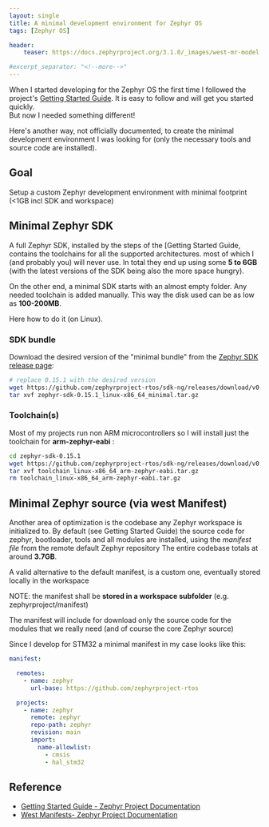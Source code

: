 ```yaml
---
layout: single
title: A minimal development environment for Zephyr OS
tags: [Zephyr OS]

header:
    teaser: https://docs.zephyrproject.org/3.1.0/_images/west-mr-model.png

#excerpt_separator: "<!--more-->"
---
```



When I started developing for the Zephyr OS the first time I followed the project's [Getting Started Guide](https://docs.zephyrproject.org/latest/develop/getting_started/index.html). It is easy to follow and will get you started quickly.  
But now I needed something different!  

Here's another way, not officially documented, to create the minimal development environment I was looking for (only the necessary tools and source code are installed).

## Goal

Setup a custom Zephyr development environment with minimal footprint (<1GB incl SDK and workspace)

## Minimal Zephyr SDK  

A full Zephyr SDK, installed by the steps of the [Getting Started Guide, contains the toolchains for all the supported architectures.
most of which I (and probably you) will never use.
In total they end up using some **5 to 6GB** (with the latest versions of the SDK being also the more space hungry).

On the other end, a minimal SDK starts with an almost empty folder. Any needed toolchain is added manually. This way the disk used can be as low as **100-200MB**.  

Here how to do it (on Linux).

### SDK bundle  

Download the desired version of the "minimal bundle" from the [Zephyr SDK release page](https://github.com/zephyrproject-rtos/sdk-ng/releases):  

``` bash
# replace 0.15.1 with the desired version
wget https://github.com/zephyrproject-rtos/sdk-ng/releases/download/v0.15.1/zephyr-sdk-0.15.1_linux-x86_64_minimal.tar.gz
tar xvf zephyr-sdk-0.15.1_linux-x86_64_minimal.tar.gz
```

### Toolchain(s)  

Most of my projects run non ARM microcontrollers so I will install just the toolchain for **arm-zephyr-eabi** :

``` bash
cd zephyr-sdk-0.15.1
wget https://github.com/zephyrproject-rtos/sdk-ng/releases/download/v0.15.1/toolchain_linux-x86_64_arm-zephyr-eabi.tar.gz
tar xvf toolchain_linux-x86_64_arm-zephyr-eabi.tar.gz
rm toolchain_linux-x86_64_arm-zephyr-eabi.tar.gz
```


## Minimal Zephyr source (via west Manifest)

Another area of optimization is the codebase any Zephyr workspace is initialized to. By default (see Getting Started Guide) the source code for zephyr, bootloader, tools and all modules are installed, using the *manifest file* from the remote default Zephyr repository 
The entire codebase totals at around **3.7GB**.

A valid alternative to the default manifest, is a custom one, eventually stored locally in the workspace 

NOTE: the manifest shall be **stored in a workspace subfolder** (e.g. zephyrproject/manifest)

The manifest will include for download only the source code for the modules that we really need (and of course the core Zephyr source)

Since I develop for STM32 a minimal manifest in my case looks like this:

``` yaml
manifest:

  remotes:
    - name: zephyr
      url-base: https://github.com/zephyrproject-rtos

  projects:
    - name: zephyr
      remote: zephyr
      repo-path: zephyr
      revision: main
      import:
        name-allowlist:
          - cmsis
          - hal_stm32
```

## Reference

- [Getting Started Guide - Zephyr Project Documentation](https://docs.zephyrproject.org/latest/develop/getting_started/index.html)
- [West Manifests- Zephyr Project Documentation](https://docs.zephyrproject.org/latest/develop/west/manifest.html)